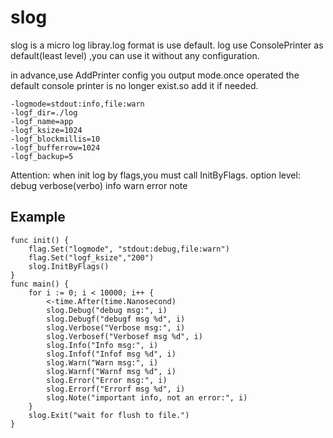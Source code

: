 # slog

slog is a micro log libray.log format is use default.
log use ConsolePrinter as default(least level) ,you can use it without any configuration.

in advance,use AddPrinter config you output mode.once operated the default
console printer is no longer exist.so add it if needed.

	-logmode=stdout:info,file:warn
	-logf_dir=./log
	-logf_name=app
	-logf_ksize=1024
	-logf_blockmillis=10
	-logf_bufferrow=1024
	-logf_backup=5

Attention: when init log by flags,you must call InitByFlags.
option level: debug verbose(verbo) info warn error note


## Example
```
func init() {
	flag.Set("logmode", "stdout:debug,file:warn")
	flag.Set("logf_ksize","200")
	slog.InitByFlags()
}
func main() {
	for i := 0; i < 10000; i++ {
		<-time.After(time.Nanosecond)
		slog.Debug("debug msg:", i)
		slog.Debugf("debugf msg %d", i)
		slog.Verbose("Verbose msg:", i)
		slog.Verbosef("Verbosef msg %d", i)
		slog.Info("Info msg:", i)
		slog.Infof("Infof msg %d", i)
		slog.Warn("Warn msg:", i)
		slog.Warnf("Warnf msg %d", i)
		slog.Error("Error msg:", i)
		slog.Errorf("Errorf msg %d", i)
		slog.Note("important info, not an error:", i)
	}
	slog.Exit("wait for flush to file.")
}
```